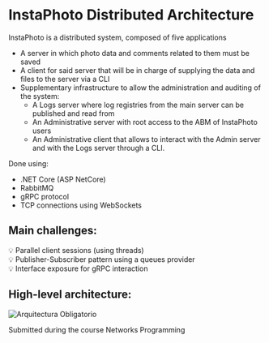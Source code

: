 # InstaPhoto Distributed Architecture

InstaPhoto is a distributed system, composed of five applications
- A server in which photo data and comments related to them must be saved
- A client for said server that will be in charge of supplying the data and files to the server via a CLI
- Supplementary infrastructure to allow the administration and auditing of the system:
  - A Logs server where log registries from the main server can be published and read from
  - An Administrative server with root access to the ABM of InstaPhoto users
  - An Administrative client that allows to interact with the Admin server and with the Logs server through a CLI.

Done using:
- .NET Core (ASP NetCore)
- RabbitMQ
- gRPC protocol
- TCP connections using WebSockets

## Main challenges:
💡 Parallel client sessions (using threads)  
💡 Publisher-Subscriber pattern using a queues provider  
💡 Interface exposure for gRPC interaction


## High-level architecture:
![Arquitectura Obligatorio](https://github.com/santitopo/ProgRedesNajsonTopolansky/assets/43559181/030cf548-702d-4f4d-ae21-4e5550077b77)

Submitted during the course Networks Programming

